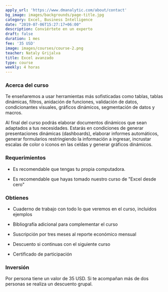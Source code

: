 ```yaml
---
apply_url: 'https://www.dmanalytic.com/about/contact'
bg_image: images/backgrounds/page-title.jpg
category: Excel, Business Intelligence
date: "2019-07-06T15:27:17+06:00"
description: Conviértete en un experto
draft: false
duration: 1 mes
fee: '35 USD'
image: images/courses/course-2.png
teacher: Nataly Grijalva
title: Excel avanzado
type: course
weekly: 4 horas
---
```



### Acerca del curso

Te enseñaremos a usar herramientas más sofisticadas como tablas, tablas dinámicas, filtros, anidación de funciones, validación de datos, condicionantes visuales, gráficos dinámicos, segmentación de datos y macros.</p>

Al final del curso podrás elaborar documentos dinámicos que sean adaptados a tus necesidades. Estarás en condiciones de generar presentaciones dinámicas (dashboards), elaborar informes automáticos, generar formularios restringiendo la información a ingresar, incrustar escalas de color o iconos en las celdas y generar gráficos dinámicos.


### Requerimientos

* Es recomendable que tengas tu propia computadora.

* Es recomendable que hayas tomado nuestro curso de "Excel desde cero"

### Obtienes

* Cuaderno de trabajo con todo lo que veremos en el curso, incluidos ejemplos

* Bibliografía adicional para complementar el curso

* Suscripción por tres meses al reporte económico mensual

* Descuento si continuas con el siguiente curso

* Certificado de participación


### Inversión

Por persona tiene un valor de 35 USD. Si te acompañan más de dos personas se realiza un descuento grupal.